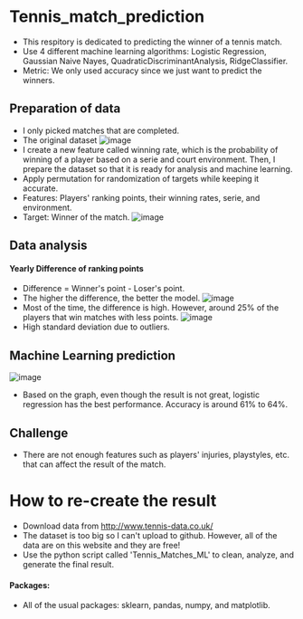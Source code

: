 # Tennis_match_prediction
- This respitory is dedicated to predicting the winner of a tennis match.
- Use 4 different machine learning algorithms: Logistic Regression, Gaussian Naive Nayes, QuadraticDiscriminantAnalysis, RidgeClassifier.
- Metric: We only used accuracy since we just want to predict the winners.

## Preparation of data
- I only picked matches that are completed.
- The original dataset 
![image](https://user-images.githubusercontent.com/89664955/235504749-4e0f3354-185f-4ffe-b54f-8ddbceb877c5.png)
- I create a new feature called winning rate, which is the probability of winning of a player based on a serie and court environment. Then, I prepare the dataset so that it is ready for analysis and machine learning.
- Apply permutation for randomization of targets while keeping it accurate.
- Features: Players' ranking points, their winning rates, serie, and environment.
- Target: Winner of the match.
![image](https://user-images.githubusercontent.com/89664955/235507046-b6513e60-15e3-4a1b-908f-0b214734d330.png)

## Data analysis
#### Yearly Difference of ranking points
- Difference = Winner's point - Loser's point.
- The higher the difference, the better the model.
![image](https://user-images.githubusercontent.com/89664955/235507758-2348cb81-39fe-45e8-8b20-85996aaab664.png)
- Most of the time, the difference is high. However, around 25% of the players that win matches with less points.
![image](https://user-images.githubusercontent.com/89664955/235508059-c04f337e-ee94-49ab-97a0-fc98c1670073.png)
- High standard deviation due to outliers.

## Machine Learning prediction
![image](https://user-images.githubusercontent.com/89664955/235519508-59e6fefc-536e-4f01-a368-11e62e0b9627.png)
- Based on the graph, even though the result is not great, logistic regression has the best performance. Accuracy is around 61% to 64%.
 
## Challenge
- There are not enough features such as players' injuries, playstyles, etc. that can affect the result of the match.

# How to re-create the result
- Download data from http://www.tennis-data.co.uk/
- The dataset is too big so I can't upload to github. However, all of the data are on this website and they are free!
- Use the python script called 'Tennis_Matches_ML' to clean, analyze, and generate the final result.

#### Packages:
- All of the usual packages: sklearn, pandas, numpy, and matplotlib.
